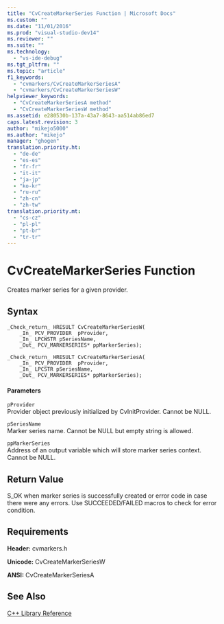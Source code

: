 ```yaml
---
title: "CvCreateMarkerSeries Function | Microsoft Docs"
ms.custom: ""
ms.date: "11/01/2016"
ms.prod: "visual-studio-dev14"
ms.reviewer: ""
ms.suite: ""
ms.technology: 
  - "vs-ide-debug"
ms.tgt_pltfrm: ""
ms.topic: "article"
f1_keywords: 
  - "cvmarkers/CvCreateMarkerSeriesA"
  - "cvmarkers/CvCreateMarkerSeriesW"
helpviewer_keywords: 
  - "CvCreateMarkerSeriesA method"
  - "CvCreateMarkerSeriesW method"
ms.assetid: e280530b-137a-43a7-8643-aa514ab86ed7
caps.latest.revision: 3
author: "mikejo5000"
ms.author: "mikejo"
manager: "ghogen"
translation.priority.ht: 
  - "de-de"
  - "es-es"
  - "fr-fr"
  - "it-it"
  - "ja-jp"
  - "ko-kr"
  - "ru-ru"
  - "zh-cn"
  - "zh-tw"
translation.priority.mt: 
  - "cs-cz"
  - "pl-pl"
  - "pt-br"
  - "tr-tr"
---
```

# CvCreateMarkerSeries Function
Creates marker series for a given provider.  
  
## Syntax  
  
```  
_Check_return_ HRESULT CvCreateMarkerSeriesW(  
    _In_ PCV_PROVIDER  pProvider,  
    _In_ LPCWSTR pSeriesName,  
    _Out_ PCV_MARKERSERIES* ppMarkerSeries);  
  
_Check_return_ HRESULT CvCreateMarkerSeriesA(  
    _In_ PCV_PROVIDER  pProvider,  
    _In_ LPCSTR pSeriesName,  
    _Out_ PCV_MARKERSERIES* ppMarkerSeries);  
```  
  
#### Parameters  
 `pProvider`  
 Provider object previously initialized by CvInitProvider. Cannot be NULL.  
  
 `pSeriesName`  
 Marker series name. Cannot be NULL but empty string is allowed.  
  
 `ppMarkerSeries`  
 Address of an output variable which will store marker series context. Cannot be NULL.  
  
## Return Value  
 S_OK when marker series is successfully created or error code in case there were any errors. Use SUCCEEDED/FAILED macros to check for error condition.  
  
## Requirements  
 **Header:** cvmarkers.h  
  
 **Unicode:** CvCreateMarkerSeriesW  
  
 **ANSI:** CvCreateMarkerSeriesA  
  
## See Also  
 [C++ Library Reference](../profiling/cpp-library-reference.md)